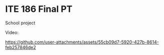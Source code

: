 # ITE 186 Final PT
 School project

Video:

https://github.com/user-attachments/assets/55cb09d7-5920-427b-8614-feb257846de2

